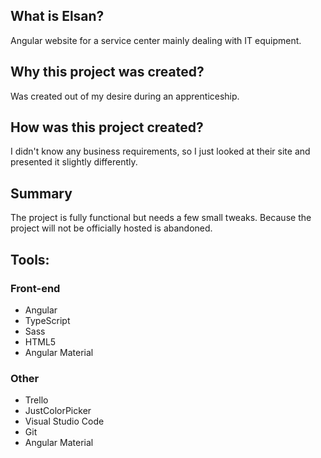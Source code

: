 ## What is Elsan?
Angular website for a service center mainly dealing with IT equipment. 

## Why this project was created?
Was created out of my desire during an apprenticeship. 

## How was this project created?
I didn't know any business requirements, so I just looked at their site and presented it slightly differently. 

## Summary
The project is fully functional but needs a few small tweaks. Because the project will not be officially hosted is abandoned.

## Tools: 

### Front-end
 * Angular
 * TypeScript
 * Sass
 * HTML5
 * Angular Material
 
### Other
 * Trello
 * JustColorPicker
 * Visual Studio Code
 * Git
 * Angular Material


